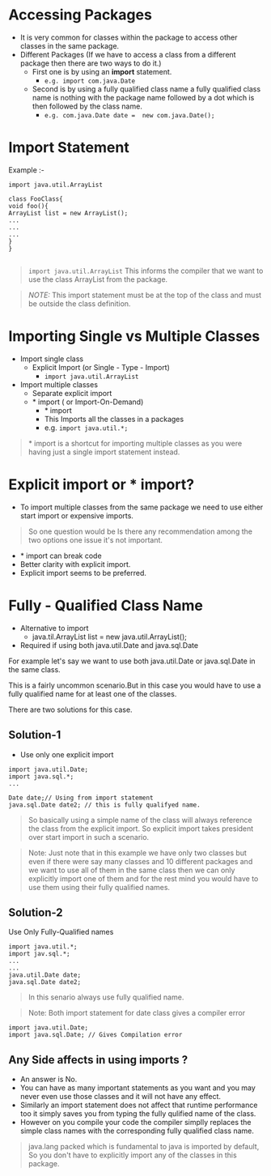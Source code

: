 # Accessing Packages 
- It is very common for classes within the package to access other classes in the same package. 
- Different Packages (If we have to access a class from a different package then there are two ways to do it.)
  - First one is by using an **import** statement.
    - ``` e.g. import com.java.Date ```
  - Second is by using a fully qualified class name a fully qualified class name is nothing with the package name followed by a dot which is then followed by the class name.
    - ``` e.g. com.java.Date date =  new com.java.Date(); ```
# Import Statement

Example :-
```
import java.util.ArrayList

class FooClass{
void foo(){
ArrayList list = new ArrayList();
...
...
...
}
}


```
   
> `import java.util.ArrayList` This informs the compiler that we want to use the class ArrayList from the package.

>*NOTE:* This import statement must be at the top of the class and must be  outside the class definition.

# Importing Single vs Multiple Classes

- Import single class
  - Explicit Import (or Single - Type - Import)
    - `import java.util.ArrayList `
- Import multiple classes
  - Separate explicit import
  - \* import ( or Import-On-Demand) 
    - \* import
     - This Imports all the classes in a packages 
     - e.g. `import java.util.*;`
> \* import is a shortcut for importing multiple classes as you were having just a single import statement instead.

# Explicit import or \* import?
- To import multiple classes from the same package we need to use either start import or expensive imports.

> So one question would be Is there any recommendation among the two options one issue it's not important.
- \* import can break code
- Better clarity with explicit import.
- Explicit import seems to be preferred.

# Fully - Qualified Class Name

-  Alternative to import 
      - java.til.ArrayList list =  new java.util.ArrayList();
- Required if using both java.util.Date and java.sql.Date

For example let's say we want to use both java.util.Date or java.sql.Date in the same class.

This is a fairly uncommon scenario.But in this case you would have to use a fully qualified name for at least one of the classes.

There are two solutions for this case.

## Solution-1
- Use only one explicit import
```
import java.util.Date;
import java.sql.*;
...

Date date;// Using from import statement
java.sql.Date date2; // this is fully qualifyed name. 

```
> So basically using a simple name of the class will always reference the class from the explicit import. So explicit import takes president over start import in such a scenario.

> Note: Just note that in this example we have only two classes but even if there were say many classes and 10 different packages and we want to use all of them in the same class then we can only explicitly import one of them and for the rest mind you would  have to use them using their fully qualified names.


## Solution-2
Use Only Fully-Qualified names

```
import java.util.*;
import jav.sql.*;
...
...
java.util.Date date;
java.sql.Date date2;
```
 > In this senario always use fully qualified name. 
 
 > Note: Both import statement for date class gives a compiler error
 ```
 import java.util.Date;
 import java.sql.Date; // Gives Compilation error
 ```
 
 ## Any Side affects in using imports ?
 
 -  An answer is No.
 -  You can have as many important statements as you want and you may never even use those classes and it will not have any effect.
 -  Similarly an import statement does not affect that runtime performance too it simply saves you from typing the fully qulified name of the class.
 - However on you compile your code the compiler simplly replaces the simple class names with the corresponding fully qualified class name.
 
 > java.lang packed which is fundamental to java is imported by default, So you don't have to explicitly import any of the classes in this package.
 

 
